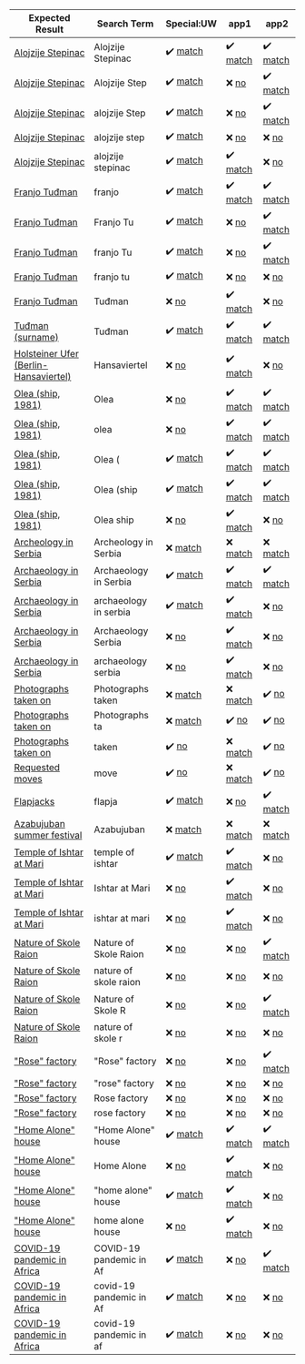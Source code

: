 | Expected Result | Search Term | Special:UW | app1 | app2 |
| --- | --- | --- | --- | --- |
| [Alojzije Stepinac](https://commons.wikimedia.org/wiki/Category:Alojzije%20Stepinac "Exact match, including case") | Alojzije Stepinac | :heavy_check_mark: [match](https://commons.wikimedia.org/w/api.php?format=json&action=opensearch&formatversion=2&namespace=14&limit=90&search=Alojzije+Stepinac "Category:Alojzije Stepinac, Category:Alojzije Stepinac Square (Gospić), Category:Alojzije Stepinac in sculptures, Category:Alojzije Stepinac street (Orebić), Category:Alojzije Stepinac street (Široki Brijeg), Category:Alojzije Stepinac bust in Gospić") | :heavy_check_mark: [match](https://commons.wikimedia.org/w/api.php?format=json&action=query&formatversion=2&generator=search&prop=description%7Cpageimages&piprop=thumbnail&pithumbsize=70&gsrnamespace=14&gsrlimit=90&gsroffset=0&gsrsearch=Alojzije+Stepinac "Category:Alojzije Stepinac, Category:Alojzije Stepinac street (Orebić), Category:Alojzije Stepinac street (Široki Brijeg), Category:Alojzije Stepinac in sculptures, Category:Alojzije Stepinac Square (Gospić), Category:Alojzije Stepinac bust in Gospić") | :heavy_check_mark: [match](https://commons.wikimedia.org/w/api.php?format=json&action=query&formatversion=2&generator=allcategories&prop=categoryinfo%7Cdescription%7Cpageimages&piprop=thumbnail&pithumbsize=70&gaclimit=90&gacoffset=0&gacprefix=Alojzije+Stepinac "Category:Alojzije Stepinac, Category:Alojzije Stepinac street (Orebić), Category:Alojzije Stepinac street (Široki Brijeg), Category:Alojzije Stepinac in sculptures, Category:Alojzije Stepinac Square (Gospić), Category:Alojzije Stepinac bust in Gospić") |
| [Alojzije Stepinac](https://commons.wikimedia.org/wiki/Category:Alojzije%20Stepinac "Word and a half: both words correct case") | Alojzije Step | :heavy_check_mark: [match](https://commons.wikimedia.org/w/api.php?format=json&action=opensearch&formatversion=2&namespace=14&limit=90&search=Alojzije+Step "Category:Alojzije Stepinac, Category:Alojzije Stepinac Square (Gospić), Category:Alojzije Stepinac in sculptures, Category:Alojzije Stepinac street (Orebić), Category:Alojzije Stepinac street (Široki Brijeg), Category:Alojzije Stepinac bust in Gospić") | :x: [no](https://commons.wikimedia.org/w/api.php?format=json&action=query&formatversion=2&generator=search&prop=description%7Cpageimages&piprop=thumbnail&pithumbsize=70&gsrnamespace=14&gsrlimit=90&gsroffset=0&gsrsearch=Alojzije+Step "---") | :heavy_check_mark: [match](https://commons.wikimedia.org/w/api.php?format=json&action=query&formatversion=2&generator=allcategories&prop=categoryinfo%7Cdescription%7Cpageimages&piprop=thumbnail&pithumbsize=70&gaclimit=90&gacoffset=0&gacprefix=Alojzije+Step "Category:Alojzije Stepinac, Category:Alojzije Stepinac street (Orebić), Category:Alojzije Stepinac street (Široki Brijeg), Category:Alojzije Stepinac in sculptures, Category:Alojzije Stepinac Square (Gospić), Category:Alojzije Stepinac bust in Gospić") |
| [Alojzije Stepinac](https://commons.wikimedia.org/wiki/Category:Alojzije%20Stepinac "Word and a half: first word incorrect lowercase, second word correct uppercase") | alojzije Step | :heavy_check_mark: [match](https://commons.wikimedia.org/w/api.php?format=json&action=opensearch&formatversion=2&namespace=14&limit=90&search=alojzije+Step "Category:Alojzije Stepinac, Category:Alojzije Stepinac Square (Gospić), Category:Alojzije Stepinac in sculptures, Category:Alojzije Stepinac street (Orebić), Category:Alojzije Stepinac street (Široki Brijeg), Category:Alojzije Stepinac bust in Gospić") | :x: [no](https://commons.wikimedia.org/w/api.php?format=json&action=query&formatversion=2&generator=search&prop=description%7Cpageimages&piprop=thumbnail&pithumbsize=70&gsrnamespace=14&gsrlimit=90&gsroffset=0&gsrsearch=alojzije+Step "---") | :heavy_check_mark: [match](https://commons.wikimedia.org/w/api.php?format=json&action=query&formatversion=2&generator=allcategories&prop=categoryinfo%7Cdescription%7Cpageimages&piprop=thumbnail&pithumbsize=70&gaclimit=90&gacoffset=0&gacprefix=alojzije+Step "Category:Alojzije Stepinac, Category:Alojzije Stepinac street (Orebić), Category:Alojzije Stepinac street (Široki Brijeg), Category:Alojzije Stepinac in sculptures, Category:Alojzije Stepinac Square (Gospić), Category:Alojzije Stepinac bust in Gospić") |
| [Alojzije Stepinac](https://commons.wikimedia.org/wiki/Category:Alojzije%20Stepinac "Word and a half: both words incorrect lowercase") | alojzije step | :heavy_check_mark: [match](https://commons.wikimedia.org/w/api.php?format=json&action=opensearch&formatversion=2&namespace=14&limit=90&search=alojzije+step "Category:Alojzije Stepinac, Category:Alojzije Stepinac Square (Gospić), Category:Alojzije Stepinac in sculptures, Category:Alojzije Stepinac street (Orebić), Category:Alojzije Stepinac street (Široki Brijeg), Category:Alojzije Stepinac bust in Gospić") | :x: [no](https://commons.wikimedia.org/w/api.php?format=json&action=query&formatversion=2&generator=search&prop=description%7Cpageimages&piprop=thumbnail&pithumbsize=70&gsrnamespace=14&gsrlimit=90&gsroffset=0&gsrsearch=alojzije+step "---") | :x: [no](https://commons.wikimedia.org/w/api.php?format=json&action=query&formatversion=2&generator=allcategories&prop=categoryinfo%7Cdescription%7Cpageimages&piprop=thumbnail&pithumbsize=70&gaclimit=90&gacoffset=0&gacprefix=alojzije+step "---") |
| [Alojzije Stepinac](https://commons.wikimedia.org/wiki/Category:Alojzije%20Stepinac "Both words (full match), but both words incorrect lowercase") | alojzije stepinac | :heavy_check_mark: [match](https://commons.wikimedia.org/w/api.php?format=json&action=opensearch&formatversion=2&namespace=14&limit=90&search=alojzije+stepinac "Category:Alojzije Stepinac, Category:Alojzije Stepinac Square (Gospić), Category:Alojzije Stepinac in sculptures, Category:Alojzije Stepinac street (Orebić), Category:Alojzije Stepinac street (Široki Brijeg), Category:Alojzije Stepinac bust in Gospić") | :heavy_check_mark: [match](https://commons.wikimedia.org/w/api.php?format=json&action=query&formatversion=2&generator=search&prop=description%7Cpageimages&piprop=thumbnail&pithumbsize=70&gsrnamespace=14&gsrlimit=90&gsroffset=0&gsrsearch=alojzije+stepinac "Category:Alojzije Stepinac, Category:Alojzije Stepinac street (Orebić), Category:Alojzije Stepinac street (Široki Brijeg), Category:Alojzije Stepinac in sculptures, Category:Alojzije Stepinac Square (Gospić), Category:Alojzije Stepinac bust in Gospić") | :x: [no](https://commons.wikimedia.org/w/api.php?format=json&action=query&formatversion=2&generator=allcategories&prop=categoryinfo%7Cdescription%7Cpageimages&piprop=thumbnail&pithumbsize=70&gaclimit=90&gacoffset=0&gacprefix=alojzije+stepinac "---") |
| [Franjo Tuđman](https://commons.wikimedia.org/wiki/Category:Franjo%20Tu%C4%91man "First word only: incorrect lowercase") | franjo | :heavy_check_mark: [match](https://commons.wikimedia.org/w/api.php?format=json&action=opensearch&formatversion=2&namespace=14&limit=90&search=franjo "Category:Franjo Tuđman, Category:Franjo Tuđman bridge (Dubrovnik), Category:Franjo Tuđman square in Blato (Korčula), Category:Franjo Tuđman statue in Makarska, Category:Franjo Tuđman bust in Diklo, Category:Franjo Tuđman park, Duga Resa, Category:Franjo Tuđman street (Grude), Category:Franjo Tuđman bust in Novalja, Category:Franjo Tuđman bust in Gospić, Category:Franjo Tuđman squares, Category:Franjo Tuđman Square (Virovitica), Category:Franjo Tuđman streets, Category:Franjo Tuđman statue in Pridraga, Category:Franjo Tuđman shore (Orebić), Category:Franjo Tuđman Square (Zagreb), Category:Franjo Tuđman bust in Sv. Filip i Jakov, Category:Franjo Tuđman bridge (Čapljina), Category:Franjo Tuđman bust in Veliko Trgovišće, Category:Franjo Tuđman sculptures, Category:Franjo Tuđman's grave") | :heavy_check_mark: [match](https://commons.wikimedia.org/w/api.php?format=json&action=query&formatversion=2&generator=search&prop=description%7Cpageimages&piprop=thumbnail&pithumbsize=70&gsrnamespace=14&gsrlimit=90&gsroffset=0&gsrsearch=franjo "Category:Franjo Tuđman, Category:Franjo Tuđman bridge (Čapljina), Category:Franjo Tuđman bridge (Dubrovnik)") | :heavy_check_mark: [match](https://commons.wikimedia.org/w/api.php?format=json&action=query&formatversion=2&generator=allcategories&prop=categoryinfo%7Cdescription%7Cpageimages&piprop=thumbnail&pithumbsize=70&gaclimit=90&gacoffset=0&gacprefix=franjo "Category:Franjo Tuđman Airport, Category:Franjo Tuđman, Category:Franjo Tuđman bridge (Čapljina), Category:Franjo Tuđman shore (Orebić), Category:Franjo Tuđman bridge (Dubrovnik), Category:Franjo Tuđman street (Grude), Category:Franjo Tuđman square in Blato (Korčula), Category:Franjo Tuđman bust in Sv. Filip i Jakov, Category:Franjo Tuđman statue in Makarska, Category:Franjo Tuđman park, Duga Resa, Category:Franjo Tuđman sculptures, Category:Franjo Tuđman statue in Pridraga, Category:Franjo Tuđman bust in Diklo, Category:Franjo Tuđman bust in Veliko Trgovišće, Category:Franjo Tuđman Square (Virovitica), Category:Franjo Tuđman squares, Category:Franjo Tuđman streets, Category:Franjo Tuđman Square (Zagreb), Category:Franjo Tuđman bust in Gospić, Category:Franjo Tuđman bust in Novalja, Category:Franjo Tuđman's grave") |
| [Franjo Tuđman](https://commons.wikimedia.org/wiki/Category:Franjo%20Tu%C4%91man "Word and a half: both words correct uppercase") | Franjo Tu | :heavy_check_mark: [match](https://commons.wikimedia.org/w/api.php?format=json&action=opensearch&formatversion=2&namespace=14&limit=90&search=Franjo+Tu "Category:Franjo Tuđman, Category:Franjo Tuđman bridge (Dubrovnik), Category:Franjo Tuđman square in Blato (Korčula), Category:Franjo Tuđman statue in Makarska, Category:Franjo Tuđman bust in Diklo, Category:Franjo Tuđman park, Duga Resa, Category:Franjo Tuđman street (Grude), Category:Franjo Tuđman bust in Novalja, Category:Franjo Tuđman bust in Gospić, Category:Franjo Tuđman squares, Category:Franjo Tuđman Square (Virovitica), Category:Franjo Tuđman streets, Category:Franjo Tuđman statue in Pridraga, Category:Franjo Tuđman shore (Orebić), Category:Franjo Tuđman Square (Zagreb), Category:Franjo Tuđman bust in Sv. Filip i Jakov, Category:Franjo Tuđman bridge (Čapljina), Category:Franjo Tuđman bust in Veliko Trgovišće, Category:Franjo Tuđman sculptures, Category:Franjo Tuđman's grave") | :x: [no](https://commons.wikimedia.org/w/api.php?format=json&action=query&formatversion=2&generator=search&prop=description%7Cpageimages&piprop=thumbnail&pithumbsize=70&gsrnamespace=14&gsrlimit=90&gsroffset=0&gsrsearch=Franjo+Tu "---") | :heavy_check_mark: [match](https://commons.wikimedia.org/w/api.php?format=json&action=query&formatversion=2&generator=allcategories&prop=categoryinfo%7Cdescription%7Cpageimages&piprop=thumbnail&pithumbsize=70&gaclimit=90&gacoffset=0&gacprefix=Franjo+Tu "Category:Franjo Tuđman Airport, Category:Franjo Tuđman, Category:Franjo Tuđman bridge (Čapljina), Category:Franjo Tuđman shore (Orebić), Category:Franjo Tuđman bridge (Dubrovnik), Category:Franjo Tuđman street (Grude), Category:Franjo Tuđman square in Blato (Korčula), Category:Franjo Tuđman bust in Sv. Filip i Jakov, Category:Franjo Tuđman statue in Makarska, Category:Franjo Tuđman park, Duga Resa, Category:Franjo Tuđman sculptures, Category:Franjo Tuđman statue in Pridraga, Category:Franjo Tuđman bust in Diklo, Category:Franjo Tuđman bust in Veliko Trgovišće, Category:Franjo Tuđman Square (Virovitica), Category:Franjo Tuđman squares, Category:Franjo Tuđman streets, Category:Franjo Tuđman Square (Zagreb), Category:Franjo Tuđman bust in Gospić, Category:Franjo Tuđman bust in Novalja, Category:Franjo Tuđman's grave") |
| [Franjo Tuđman](https://commons.wikimedia.org/wiki/Category:Franjo%20Tu%C4%91man "Word and a half: first word incorrect lowercase, second word correct uppercase") | franjo Tu | :heavy_check_mark: [match](https://commons.wikimedia.org/w/api.php?format=json&action=opensearch&formatversion=2&namespace=14&limit=90&search=franjo+Tu "Category:Franjo Tuđman, Category:Franjo Tuđman bridge (Dubrovnik), Category:Franjo Tuđman square in Blato (Korčula), Category:Franjo Tuđman statue in Makarska, Category:Franjo Tuđman bust in Diklo, Category:Franjo Tuđman park, Duga Resa, Category:Franjo Tuđman street (Grude), Category:Franjo Tuđman bust in Novalja, Category:Franjo Tuđman bust in Gospić, Category:Franjo Tuđman squares, Category:Franjo Tuđman Square (Virovitica), Category:Franjo Tuđman streets, Category:Franjo Tuđman statue in Pridraga, Category:Franjo Tuđman shore (Orebić), Category:Franjo Tuđman Square (Zagreb), Category:Franjo Tuđman bust in Sv. Filip i Jakov, Category:Franjo Tuđman bridge (Čapljina), Category:Franjo Tuđman bust in Veliko Trgovišće, Category:Franjo Tuđman sculptures, Category:Franjo Tuđman's grave") | :x: [no](https://commons.wikimedia.org/w/api.php?format=json&action=query&formatversion=2&generator=search&prop=description%7Cpageimages&piprop=thumbnail&pithumbsize=70&gsrnamespace=14&gsrlimit=90&gsroffset=0&gsrsearch=franjo+Tu "---") | :heavy_check_mark: [match](https://commons.wikimedia.org/w/api.php?format=json&action=query&formatversion=2&generator=allcategories&prop=categoryinfo%7Cdescription%7Cpageimages&piprop=thumbnail&pithumbsize=70&gaclimit=90&gacoffset=0&gacprefix=franjo+Tu "Category:Franjo Tuđman Airport, Category:Franjo Tuđman, Category:Franjo Tuđman bridge (Čapljina), Category:Franjo Tuđman shore (Orebić), Category:Franjo Tuđman bridge (Dubrovnik), Category:Franjo Tuđman street (Grude), Category:Franjo Tuđman square in Blato (Korčula), Category:Franjo Tuđman bust in Sv. Filip i Jakov, Category:Franjo Tuđman statue in Makarska, Category:Franjo Tuđman park, Duga Resa, Category:Franjo Tuđman sculptures, Category:Franjo Tuđman statue in Pridraga, Category:Franjo Tuđman bust in Diklo, Category:Franjo Tuđman bust in Veliko Trgovišće, Category:Franjo Tuđman Square (Virovitica), Category:Franjo Tuđman squares, Category:Franjo Tuđman streets, Category:Franjo Tuđman Square (Zagreb), Category:Franjo Tuđman bust in Gospić, Category:Franjo Tuđman bust in Novalja, Category:Franjo Tuđman's grave") |
| [Franjo Tuđman](https://commons.wikimedia.org/wiki/Category:Franjo%20Tu%C4%91man "Word and a half: both words incorrect lowercase") | franjo tu | :heavy_check_mark: [match](https://commons.wikimedia.org/w/api.php?format=json&action=opensearch&formatversion=2&namespace=14&limit=90&search=franjo+tu "Category:Franjo Tuđman, Category:Franjo Tuđman bridge (Dubrovnik), Category:Franjo Tuđman square in Blato (Korčula), Category:Franjo Tuđman statue in Makarska, Category:Franjo Tuđman bust in Diklo, Category:Franjo Tuđman park, Duga Resa, Category:Franjo Tuđman street (Grude), Category:Franjo Tuđman bust in Novalja, Category:Franjo Tuđman bust in Gospić, Category:Franjo Tuđman squares, Category:Franjo Tuđman Square (Virovitica), Category:Franjo Tuđman streets, Category:Franjo Tuđman statue in Pridraga, Category:Franjo Tuđman shore (Orebić), Category:Franjo Tuđman Square (Zagreb), Category:Franjo Tuđman bust in Sv. Filip i Jakov, Category:Franjo Tuđman bridge (Čapljina), Category:Franjo Tuđman bust in Veliko Trgovišće, Category:Franjo Tuđman sculptures, Category:Franjo Tuđman's grave") | :x: [no](https://commons.wikimedia.org/w/api.php?format=json&action=query&formatversion=2&generator=search&prop=description%7Cpageimages&piprop=thumbnail&pithumbsize=70&gsrnamespace=14&gsrlimit=90&gsroffset=0&gsrsearch=franjo+tu "---") | :x: [no](https://commons.wikimedia.org/w/api.php?format=json&action=query&formatversion=2&generator=allcategories&prop=categoryinfo%7Cdescription%7Cpageimages&piprop=thumbnail&pithumbsize=70&gaclimit=90&gacoffset=0&gacprefix=franjo+tu "---") |
| [Franjo Tuđman](https://commons.wikimedia.org/wiki/Category:Franjo%20Tu%C4%91man "Only second word, correct uppercase") | Tuđman | :x: [no](https://commons.wikimedia.org/w/api.php?format=json&action=opensearch&formatversion=2&namespace=14&limit=90&search=Tu%C4%91man "---") | :heavy_check_mark: [match](https://commons.wikimedia.org/w/api.php?format=json&action=query&formatversion=2&generator=search&prop=description%7Cpageimages&piprop=thumbnail&pithumbsize=70&gsrnamespace=14&gsrlimit=90&gsroffset=0&gsrsearch=Tu%C4%91man "Category:Franjo Tuđman, Category:Franjo Tuđman bridge (Čapljina), Category:Franjo Tuđman shore (Orebić), Category:Franjo Tuđman bridge (Dubrovnik), Category:Franjo Tuđman street (Grude), Category:Franjo Tuđman square in Blato (Korčula), Category:Franjo Tuđman bust in Sv. Filip i Jakov, Category:Franjo Tuđman statue in Makarska, Category:Franjo Tuđman park, Duga Resa, Category:Franjo Tuđman sculptures, Category:Franjo Tuđman statue in Pridraga, Category:Franjo Tuđman bust in Diklo, Category:Franjo Tuđman bust in Veliko Trgovišće, Category:Franjo Tuđman Square (Virovitica), Category:Franjo Tuđman squares, Category:Franjo Tuđman streets, Category:Franjo Tuđman Square (Zagreb), Category:Franjo Tuđman bust in Gospić, Category:Franjo Tuđman bust in Novalja, Category:Franjo Tuđman's grave") | :x: [no](https://commons.wikimedia.org/w/api.php?format=json&action=query&formatversion=2&generator=allcategories&prop=categoryinfo%7Cdescription%7Cpageimages&piprop=thumbnail&pithumbsize=70&gaclimit=90&gacoffset=0&gacprefix=Tu%C4%91man "---") |
| [Tuđman (surname)](https://commons.wikimedia.org/wiki/Category:Tu%C4%91man%20%28surname%29 "Only first word, correct uppercase") | Tuđman | :heavy_check_mark: [match](https://commons.wikimedia.org/w/api.php?format=json&action=opensearch&formatversion=2&namespace=14&limit=90&search=Tu%C4%91man "Category:Tuđman (surname)") | :heavy_check_mark: [match](https://commons.wikimedia.org/w/api.php?format=json&action=query&formatversion=2&generator=search&prop=description%7Cpageimages&piprop=thumbnail&pithumbsize=70&gsrnamespace=14&gsrlimit=90&gsroffset=0&gsrsearch=Tu%C4%91man "Category:Tuđman (surname)") | :heavy_check_mark: [match](https://commons.wikimedia.org/w/api.php?format=json&action=query&formatversion=2&generator=allcategories&prop=categoryinfo%7Cdescription%7Cpageimages&piprop=thumbnail&pithumbsize=70&gaclimit=90&gacoffset=0&gacprefix=Tu%C4%91man "Category:Tuđman (surname)") |
| [Holsteiner Ufer (Berlin-Hansaviertel)](https://commons.wikimedia.org/wiki/Category:Holsteiner%20Ufer%20%28Berlin-Hansaviertel%29 "Matching on non-first partial word, correct uppercase") | Hansaviertel | :x: [no](https://commons.wikimedia.org/w/api.php?format=json&action=opensearch&formatversion=2&namespace=14&limit=90&search=Hansaviertel "---") | :heavy_check_mark: [match](https://commons.wikimedia.org/w/api.php?format=json&action=query&formatversion=2&generator=search&prop=description%7Cpageimages&piprop=thumbnail&pithumbsize=70&gsrnamespace=14&gsrlimit=90&gsroffset=0&gsrsearch=Hansaviertel "Category:Holsteiner Ufer (Berlin-Hansaviertel)") | :x: [no](https://commons.wikimedia.org/w/api.php?format=json&action=query&formatversion=2&generator=allcategories&prop=categoryinfo%7Cdescription%7Cpageimages&piprop=thumbnail&pithumbsize=70&gaclimit=90&gacoffset=0&gacprefix=Hansaviertel "---") |
| [Olea (ship, 1981)](https://commons.wikimedia.org/wiki/Category:Olea%20%28ship%2C%201981%29 "contains parenthesis: first word with correct uppercase") | Olea | :x: [no](https://commons.wikimedia.org/w/api.php?format=json&action=opensearch&formatversion=2&namespace=14&limit=90&search=Olea "---") | :heavy_check_mark: [match](https://commons.wikimedia.org/w/api.php?format=json&action=query&formatversion=2&generator=search&prop=description%7Cpageimages&piprop=thumbnail&pithumbsize=70&gsrnamespace=14&gsrlimit=90&gsroffset=0&gsrsearch=Olea "Category:Olea (ship, 1981)") | :heavy_check_mark: [match](https://commons.wikimedia.org/w/api.php?format=json&action=query&formatversion=2&generator=allcategories&prop=categoryinfo%7Cdescription%7Cpageimages&piprop=thumbnail&pithumbsize=70&gaclimit=90&gacoffset=0&gacprefix=Olea "Category:Olea (ship, 1981)") |
| [Olea (ship, 1981)](https://commons.wikimedia.org/wiki/Category:Olea%20%28ship%2C%201981%29 "contains parenthesis: first word with incorrect lowercase") | olea | :x: [no](https://commons.wikimedia.org/w/api.php?format=json&action=opensearch&formatversion=2&namespace=14&limit=90&search=olea "---") | :heavy_check_mark: [match](https://commons.wikimedia.org/w/api.php?format=json&action=query&formatversion=2&generator=search&prop=description%7Cpageimages&piprop=thumbnail&pithumbsize=70&gsrnamespace=14&gsrlimit=90&gsroffset=0&gsrsearch=olea "Category:Olea (ship, 1981)") | :heavy_check_mark: [match](https://commons.wikimedia.org/w/api.php?format=json&action=query&formatversion=2&generator=allcategories&prop=categoryinfo%7Cdescription%7Cpageimages&piprop=thumbnail&pithumbsize=70&gaclimit=90&gacoffset=0&gacprefix=olea "Category:Olea (ship, 1981)") |
| [Olea (ship, 1981)](https://commons.wikimedia.org/wiki/Category:Olea%20%28ship%2C%201981%29 "contains parenthesis: first word with correct uppercase and a parenthesis") | Olea ( | :heavy_check_mark: [match](https://commons.wikimedia.org/w/api.php?format=json&action=opensearch&formatversion=2&namespace=14&limit=90&search=Olea+%28 "Category:Olea (ship, 1981)") | :heavy_check_mark: [match](https://commons.wikimedia.org/w/api.php?format=json&action=query&formatversion=2&generator=search&prop=description%7Cpageimages&piprop=thumbnail&pithumbsize=70&gsrnamespace=14&gsrlimit=90&gsroffset=0&gsrsearch=Olea+%28 "Category:Olea (ship, 1981)") | :heavy_check_mark: [match](https://commons.wikimedia.org/w/api.php?format=json&action=query&formatversion=2&generator=allcategories&prop=categoryinfo%7Cdescription%7Cpageimages&piprop=thumbnail&pithumbsize=70&gaclimit=90&gacoffset=0&gacprefix=Olea+%28 "Category:Olea (ship, 1981)") |
| [Olea (ship, 1981)](https://commons.wikimedia.org/wiki/Category:Olea%20%28ship%2C%201981%29 "contains parenthesis: both words correct case and a parenthesis") | Olea (ship | :heavy_check_mark: [match](https://commons.wikimedia.org/w/api.php?format=json&action=opensearch&formatversion=2&namespace=14&limit=90&search=Olea+%28ship "Category:Olea (ship, 1981)") | :heavy_check_mark: [match](https://commons.wikimedia.org/w/api.php?format=json&action=query&formatversion=2&generator=search&prop=description%7Cpageimages&piprop=thumbnail&pithumbsize=70&gsrnamespace=14&gsrlimit=90&gsroffset=0&gsrsearch=Olea+%28ship "Category:Olea (ship, 1981)") | :heavy_check_mark: [match](https://commons.wikimedia.org/w/api.php?format=json&action=query&formatversion=2&generator=allcategories&prop=categoryinfo%7Cdescription%7Cpageimages&piprop=thumbnail&pithumbsize=70&gaclimit=90&gacoffset=0&gacprefix=Olea+%28ship "Category:Olea (ship, 1981)") |
| [Olea (ship, 1981)](https://commons.wikimedia.org/wiki/Category:Olea%20%28ship%2C%201981%29 "contains parenthesis: both words with correct case, but ignoring parenthesis") | Olea ship | :x: [no](https://commons.wikimedia.org/w/api.php?format=json&action=opensearch&formatversion=2&namespace=14&limit=90&search=Olea+ship "---") | :heavy_check_mark: [match](https://commons.wikimedia.org/w/api.php?format=json&action=query&formatversion=2&generator=search&prop=description%7Cpageimages&piprop=thumbnail&pithumbsize=70&gsrnamespace=14&gsrlimit=90&gsroffset=0&gsrsearch=Olea+ship "Category:Olea (ship, 1981)") | :x: [no](https://commons.wikimedia.org/w/api.php?format=json&action=query&formatversion=2&generator=allcategories&prop=categoryinfo%7Cdescription%7Cpageimages&piprop=thumbnail&pithumbsize=70&gaclimit=90&gacoffset=0&gacprefix=Olea+ship "---") |
| [Archeology in Serbia](https://commons.wikimedia.org/wiki/Category:Archeology%20in%20Serbia "Exact match all words (including case) but for redirected (due to misspelling) Category. Should not match.") | Archeology in Serbia | :x: [match](https://commons.wikimedia.org/w/api.php?format=json&action=opensearch&formatversion=2&namespace=14&limit=90&search=Archeology+in+Serbia "Category:Archeology in Serbia") | :x: [match](https://commons.wikimedia.org/w/api.php?format=json&action=query&formatversion=2&generator=search&prop=description%7Cpageimages&piprop=thumbnail&pithumbsize=70&gsrnamespace=14&gsrlimit=90&gsroffset=0&gsrsearch=Archeology+in+Serbia "Category:Archeology in Serbia") | :x: [match](https://commons.wikimedia.org/w/api.php?format=json&action=query&formatversion=2&generator=allcategories&prop=categoryinfo%7Cdescription%7Cpageimages&piprop=thumbnail&pithumbsize=70&gaclimit=90&gacoffset=0&gacprefix=Archeology+in+Serbia "Category:Archeology in Serbia") |
| [Archaeology in Serbia](https://commons.wikimedia.org/wiki/Category:Archaeology%20in%20Serbia "Exact match all words (including case)") | Archaeology in Serbia | :heavy_check_mark: [match](https://commons.wikimedia.org/w/api.php?format=json&action=opensearch&formatversion=2&namespace=14&limit=90&search=Archaeology+in+Serbia "Category:Archaeology in Serbia") | :heavy_check_mark: [match](https://commons.wikimedia.org/w/api.php?format=json&action=query&formatversion=2&generator=search&prop=description%7Cpageimages&piprop=thumbnail&pithumbsize=70&gsrnamespace=14&gsrlimit=90&gsroffset=0&gsrsearch=Archaeology+in+Serbia "Category:Archaeology in Serbia") | :heavy_check_mark: [match](https://commons.wikimedia.org/w/api.php?format=json&action=query&formatversion=2&generator=allcategories&prop=categoryinfo%7Cdescription%7Cpageimages&piprop=thumbnail&pithumbsize=70&gaclimit=90&gacoffset=0&gacprefix=Archaeology+in+Serbia "Category:Archaeology in Serbia") |
| [Archaeology in Serbia](https://commons.wikimedia.org/wiki/Category:Archaeology%20in%20Serbia "All words match, but all wrong lowercase") | archaeology in serbia | :heavy_check_mark: [match](https://commons.wikimedia.org/w/api.php?format=json&action=opensearch&formatversion=2&namespace=14&limit=90&search=archaeology+in+serbia "Category:Archaeology in Serbia") | :heavy_check_mark: [match](https://commons.wikimedia.org/w/api.php?format=json&action=query&formatversion=2&generator=search&prop=description%7Cpageimages&piprop=thumbnail&pithumbsize=70&gsrnamespace=14&gsrlimit=90&gsroffset=0&gsrsearch=archaeology+in+serbia "Category:Archaeology in Serbia") | :x: [no](https://commons.wikimedia.org/w/api.php?format=json&action=query&formatversion=2&generator=allcategories&prop=categoryinfo%7Cdescription%7Cpageimages&piprop=thumbnail&pithumbsize=70&gaclimit=90&gacoffset=0&gacprefix=archaeology+in+serbia "---") |
| [Archaeology in Serbia](https://commons.wikimedia.org/wiki/Category:Archaeology%20in%20Serbia "First and third word in correct uppercase, but missing second word") | Archaeology Serbia | :x: [no](https://commons.wikimedia.org/w/api.php?format=json&action=opensearch&formatversion=2&namespace=14&limit=90&search=Archaeology+Serbia "---") | :heavy_check_mark: [match](https://commons.wikimedia.org/w/api.php?format=json&action=query&formatversion=2&generator=search&prop=description%7Cpageimages&piprop=thumbnail&pithumbsize=70&gsrnamespace=14&gsrlimit=90&gsroffset=0&gsrsearch=Archaeology+Serbia "Category:Archaeology in Serbia") | :x: [no](https://commons.wikimedia.org/w/api.php?format=json&action=query&formatversion=2&generator=allcategories&prop=categoryinfo%7Cdescription%7Cpageimages&piprop=thumbnail&pithumbsize=70&gaclimit=90&gacoffset=0&gacprefix=Archaeology+Serbia "---") |
| [Archaeology in Serbia](https://commons.wikimedia.org/wiki/Category:Archaeology%20in%20Serbia "First and third word in incorrect lowercase, and missing second word") | archaeology serbia | :x: [no](https://commons.wikimedia.org/w/api.php?format=json&action=opensearch&formatversion=2&namespace=14&limit=90&search=archaeology+serbia "---") | :heavy_check_mark: [match](https://commons.wikimedia.org/w/api.php?format=json&action=query&formatversion=2&generator=search&prop=description%7Cpageimages&piprop=thumbnail&pithumbsize=70&gsrnamespace=14&gsrlimit=90&gsroffset=0&gsrsearch=archaeology+serbia "Category:Archaeology in Serbia") | :x: [no](https://commons.wikimedia.org/w/api.php?format=json&action=query&formatversion=2&generator=allcategories&prop=categoryinfo%7Cdescription%7Cpageimages&piprop=thumbnail&pithumbsize=70&gaclimit=90&gacoffset=0&gacprefix=archaeology+serbia "---") |
| [Photographs taken on](https://commons.wikimedia.org/wiki/Category:Photographs%20taken%20on "Hidden category: both words, correct case. Should not match.") | Photographs taken | :x: [match](https://commons.wikimedia.org/w/api.php?format=json&action=opensearch&formatversion=2&namespace=14&limit=90&search=Photographs+taken "Category:Photographs taken on 2004-02-01, Category:Photographs taken on 2016-04-09, Category:Photographs taken on 2017-05-10, Category:Photographs taken on 2009-06-28, Category:Photographs taken on 2017-05-05, Category:Photographs taken on 2020-01-29, Category:Photographs taken on 2020-08-14, Category:Photographs taken on 2014-03-31, Category:Photographs taken on 2011-08-01, Category:Photographs taken on 3 June, Category:Photographs taken on 2016-04-01, Category:Photographs taken on 2007-06-30, Category:Photographs taken on 2011-02-07, Category:Photographs taken on 2017-04-30, Category:Photographs taken on 2011-06-23, Category:Photographs taken on 2022-11-28, Category:Photographs taken on 7 June, Category:Photographs taken on 5 June, Category:Photographs taken on 1 June, Category:Photographs taken on 2014-04-12, Category:Photographs taken on 2022-11-23, Category:Photographs taken on 2019-06-18, Category:Photographs taken on 2019-03-12, Category:Photographs taken on 2016-07-05, Category:Photographs taken on 2011-12-27, Category:Photographs taken on 2019-11-04, Category:Photographs taken on 2014-06-30, Category:Photographs taken on 2017-03-30, Category:Photographs taken on 2016-04-14, Category:Photographs taken on 2005-08-01, Category:Photographs taken on 2005-04-21, Category:Photographs taken on 2016-04-27, Category:Photographs taken on 2004-10-11, Category:Photographs taken on 2012-10-29, Category:Photographs taken on 2004-04-15, Category:Photographs taken on 2005-08-28, Category:Photographs taken on 2020-07-05, Category:Photographs taken on 2002-10-25, Category:Photographs taken on 2019-05-14, Category:Photographs taken on 2019-05-13, Category:Photographs taken on 2009-10-04, Category:Photographs taken on 2019-08-29, Category:Photographs taken on 2008-03-07, Category:Photographs taken on 2007-06-10, Category:Photographs taken on 2004-01-14, Category:Photographs taken on 2019-11-14, Category:Photographs taken on 2016-10-12, Category:Photographs taken on 2019-05-08, Category:Photographs taken on 2016-07-30, Category:Photographs taken on 2017-07-10, Category:Photographs taken on 2 January, Category:Photographs taken on 2018-11-13, Category:Photographs taken on 2013-07-12, Category:Photographs taken on 2011-01-03, Category:Photographs taken on 2019-03-22, Category:Photographs taken on 2022-10-21, Category:Photographs taken on 2009-09-22, Category:Photographs taken on 2006-08-15, Category:Photographs taken on 2016-05-22, Category:Photographs taken on 2017-11-06, Category:Photographs taken on 2022-06-10, Category:Photographs taken on 2022-10-26, Category:Photographs taken on 2011-04-28, Category:Photographs taken on 2003-03-17, Category:Photographs taken on 2008-04-08, Category:Photographs taken on 2002-03-21, Category:Photographs taken on 2006-08-19, Category:Photographs taken on 2016-09-17, Category:Photographs taken on 2016-02-25, Category:Photographs taken on 2003-01-22, Category:Photographs taken on 2004-03-28, Category:Photographs taken on 2005-10-26, Category:Photographs taken on 2012-07-10, Category:Photographs taken on 2006-08-01, Category:Photographs taken on 2010-09-20, Category:Photographs taken on 2013-06-12, Category:Photographs taken on 28 May, Category:Photographs taken on 2007-10-13, Category:Photographs taken on 2014-11-25, Category:Photographs taken on 2019-02-09, Category:Photographs taken on 2007-05-31, Category:Photographs taken on 2016-07-16, Category:Photographs taken on 2005-08-24") | :x: [match](https://commons.wikimedia.org/w/api.php?format=json&action=query&formatversion=2&generator=search&prop=description%7Cpageimages&piprop=thumbnail&pithumbsize=70&gsrnamespace=14&gsrlimit=90&gsroffset=0&gsrsearch=Photographs+taken "Category:Photographs taken on Agfaphoto films, Category:Photographs taken on 31 May, Category:Photographs taken on 30 May, Category:Photographs taken on 1 June, Category:Photographs taken on 15 January, Category:Photographs taken on 16 January, Category:Photographs taken on 29 January, Category:Photographs taken on 3 February, Category:Photographs taken on 9 February, Category:Photographs taken on 12 February, Category:Photographs taken on 13 February, Category:Photographs taken on 15 February, Category:Photographs taken on 16 February, Category:Photographs taken on 19 February, Category:Photographs taken on 23 February, Category:Photographs taken on 27 February, Category:Photographs taken on 28 February, Category:Photographs taken on 6 March, Category:Photographs taken on 8 March, Category:Photographs taken on 12 March, Category:Photographs taken on 14 March, Category:Photographs taken on 19 March, Category:Photographs taken on 24 March, Category:Photographs taken on 3 June, Category:Photographs taken on 5 June, Category:Photographs taken on 7 June, Category:Photographs taken on 16 June, Category:Photographs taken on 17 June, Category:Photographs taken on 19 June, Category:Photographs taken on 22 June, Category:Photographs taken on 30 June, Category:Photographs taken on 1 August, Category:Photographs taken on 8 August, Category:Photographs taken on 12 August, Category:Photographs taken on 13 August, Category:Photographs taken on 14 August, Category:Photographs taken on 20 August, Category:Photographs taken on 3 October, Category:Photographs taken on 4 October, Category:Photographs taken on 5 October, Category:Photographs taken on 9 October, Category:Photographs taken on 13 October, Category:Photographs taken on 20 October, Category:Photographs taken on 21 October, Category:Photographs taken on 22 October, Category:Photographs taken on 29 October, Category:Photographs taken on 30 October, Category:Photographs taken on 2 April, Category:Photographs taken on 3 April, Category:Photographs taken on 16 April, Category:Photographs taken on 2 May, Category:Photographs taken on 10 May, Category:Photographs taken on 13 May, Category:Photographs taken on 16 May, Category:Photographs taken on 5 July, Category:Photographs taken on 7 July, Category:Photographs taken on 12 July, Category:Photographs taken on 13 July, Category:Photographs taken on 14 July, Category:Photographs taken on 20 July, Category:Photographs taken on 2 September, Category:Photographs taken on 3 September, Category:Photographs taken on 4 September, Category:Photographs taken on 10 September, Category:Photographs taken on 13 September, Category:Photographs taken on 14 September, Category:Photographs taken on 15 September, Category:Photographs taken on 21 September, Category:Photographs taken on 30 December, Category:Photographs taken on 28 December, Category:Photographs taken on 22 September, Category:Photographs taken on 23 September, Category:Photographs taken on 21 December, Category:Photographs taken on 20 December, Category:Photographs taken on 26 September, Category:Photographs taken on 19 December, Category:Photographs taken on 17 December, Category:Photographs taken on 30 September, Category:Photographs taken on 3 November, Category:Photographs taken on 4 November, Category:Photographs taken on 6 November, Category:Photographs taken on 1 December, Category:Photographs taken on 2 December, Category:Photographs taken on 6 December, Category:Photographs taken on 11 December, Category:Photographs taken on 2020-14-09") | :heavy_check_mark: [no](https://commons.wikimedia.org/w/api.php?format=json&action=query&formatversion=2&generator=allcategories&prop=categoryinfo%7Cdescription%7Cpageimages&piprop=thumbnail&pithumbsize=70&gaclimit=90&gacoffset=0&gacprefix=Photographs+taken "---") |
| [Photographs taken on](https://commons.wikimedia.org/wiki/Category:Photographs%20taken%20on "Hidden category: word and half, correct case. Should not match.") | Photographs ta | :x: [match](https://commons.wikimedia.org/w/api.php?format=json&action=opensearch&formatversion=2&namespace=14&limit=90&search=Photographs+ta "Category:Photographs taken on 2004-02-01, Category:Photographs taken on 2016-04-09, Category:Photographs taken on 2017-05-10, Category:Photographs taken on 2009-06-28, Category:Photographs taken on 2017-05-05, Category:Photographs taken on 2020-01-29, Category:Photographs taken on 2020-08-14, Category:Photographs taken on 2014-03-31, Category:Photographs taken on 2011-08-01, Category:Photographs taken on 3 June, Category:Photographs taken on 2016-04-01, Category:Photographs taken on 2007-06-30, Category:Photographs taken on 2011-02-07, Category:Photographs taken on 2017-04-30, Category:Photographs taken on 2011-06-23, Category:Photographs taken on 2022-11-28, Category:Photographs taken on 7 June, Category:Photographs taken on 5 June, Category:Photographs taken on 1 June, Category:Photographs taken on 2014-04-12, Category:Photographs taken on 2022-11-23, Category:Photographs taken on 2019-06-18, Category:Photographs taken on 2019-03-12, Category:Photographs taken on 2016-07-05, Category:Photographs taken on 2011-12-27, Category:Photographs taken on 2019-11-04, Category:Photographs taken on 2014-06-30, Category:Photographs taken on 2017-03-30, Category:Photographs taken on 2016-04-14, Category:Photographs taken on 2005-08-01, Category:Photographs taken on 2005-04-21, Category:Photographs taken on 2016-04-27, Category:Photographs taken on 2004-10-11, Category:Photographs taken on 2012-10-29, Category:Photographs taken on 2004-04-15, Category:Photographs taken on 2005-08-28, Category:Photographs taken on 2020-07-05, Category:Photographs taken on 2002-10-25, Category:Photographs taken on 2019-05-14, Category:Photographs taken on 2019-05-13, Category:Photographs taken on 2009-10-04, Category:Photographs taken on 2019-08-29, Category:Photographs taken on 2008-03-07, Category:Photographs taken on 2007-06-10, Category:Photographs taken on 2004-01-14, Category:Photographs taken on 2019-11-14, Category:Photographs taken on 2016-10-12, Category:Photographs taken on 2019-05-08, Category:Photographs taken on 2016-07-30, Category:Photographs taken on 2017-07-10, Category:Photographs taken on 2 January, Category:Photographs taken on 2018-11-13, Category:Photographs taken on 2013-07-12, Category:Photographs taken on 2011-01-03, Category:Photographs taken on 2019-03-22, Category:Photographs taken on 2022-10-21, Category:Photographs taken on 2009-09-22, Category:Photographs taken on 2006-08-15, Category:Photographs taken on 2016-05-22, Category:Photographs taken on 2017-11-06, Category:Photographs taken on 2022-06-10, Category:Photographs taken on 2022-10-26, Category:Photographs taken on 2011-04-28, Category:Photographs taken on 2003-03-17, Category:Photographs taken on 2008-04-08, Category:Photographs taken on 2002-03-21, Category:Photographs taken on 2006-08-19, Category:Photographs taken on 2016-09-17, Category:Photographs taken on 2016-02-25, Category:Photographs taken on 2003-01-22, Category:Photographs taken on 2004-03-28, Category:Photographs taken on 2005-10-26, Category:Photographs taken on 2012-07-10, Category:Photographs taken on 2006-08-01, Category:Photographs taken on 2010-09-20, Category:Photographs taken on 2013-06-12, Category:Photographs taken on 28 May, Category:Photographs taken on 2007-10-13, Category:Photographs taken on 2014-11-25, Category:Photographs taken on 2019-02-09, Category:Photographs taken on 2007-05-31, Category:Photographs taken on 2016-07-16, Category:Photographs taken on 2005-08-24") | :heavy_check_mark: [no](https://commons.wikimedia.org/w/api.php?format=json&action=query&formatversion=2&generator=search&prop=description%7Cpageimages&piprop=thumbnail&pithumbsize=70&gsrnamespace=14&gsrlimit=90&gsroffset=0&gsrsearch=Photographs+ta "---") | :heavy_check_mark: [no](https://commons.wikimedia.org/w/api.php?format=json&action=query&formatversion=2&generator=allcategories&prop=categoryinfo%7Cdescription%7Cpageimages&piprop=thumbnail&pithumbsize=70&gaclimit=90&gacoffset=0&gacprefix=Photographs+ta "---") |
| [Photographs taken on](https://commons.wikimedia.org/wiki/Category:Photographs%20taken%20on "Hidden category: second word in incorrect lowercase. Should not match.") | taken | :heavy_check_mark: [no](https://commons.wikimedia.org/w/api.php?format=json&action=opensearch&formatversion=2&namespace=14&limit=90&search=taken "---") | :x: [match](https://commons.wikimedia.org/w/api.php?format=json&action=query&formatversion=2&generator=search&prop=description%7Cpageimages&piprop=thumbnail&pithumbsize=70&gsrnamespace=14&gsrlimit=90&gsroffset=0&gsrsearch=taken "Category:Photographs taken on Agfaphoto films, Category:Photographs taken on 2020-14-09") | :heavy_check_mark: [no](https://commons.wikimedia.org/w/api.php?format=json&action=query&formatversion=2&generator=allcategories&prop=categoryinfo%7Cdescription%7Cpageimages&piprop=thumbnail&pithumbsize=70&gaclimit=90&gacoffset=0&gacprefix=taken "---") |
| [Requested moves](https://commons.wikimedia.org/wiki/Category:Requested%20moves "Hidden category: partial second word in correct lowercase. Should not match.") | move | :heavy_check_mark: [no](https://commons.wikimedia.org/w/api.php?format=json&action=opensearch&formatversion=2&namespace=14&limit=90&search=move "---") | :x: [match](https://commons.wikimedia.org/w/api.php?format=json&action=query&formatversion=2&generator=search&prop=description%7Cpageimages&piprop=thumbnail&pithumbsize=70&gsrnamespace=14&gsrlimit=90&gsroffset=0&gsrsearch=move "Category:Requested moves, Category:Requested moves (date undefined), Category:Requested moves (14+ days), Category:Requested moves (7+ days), Category:Requested moves (all), Category:Requested moves (new), Category:Requested moves (21+ days), Category:Requested moves (50+ days), Category:Requested moves (no name suggested), Category:Requested moves with target, Category:Requested moves (other)") | :heavy_check_mark: [no](https://commons.wikimedia.org/w/api.php?format=json&action=query&formatversion=2&generator=allcategories&prop=categoryinfo%7Cdescription%7Cpageimages&piprop=thumbnail&pithumbsize=70&gaclimit=90&gacoffset=0&gacprefix=move "---") |
| [Flapjacks](https://commons.wikimedia.org/wiki/Category:Flapjacks "See https://github.com/commons-app/apps-android-commons/issues/22") | flapja | :heavy_check_mark: [match](https://commons.wikimedia.org/w/api.php?format=json&action=opensearch&formatversion=2&namespace=14&limit=90&search=flapja "Category:Flapjacks, Category:Flapjacks Restaurant, https://commons.wikimedia.org/wiki/Category:Flapjacks, https://commons.wikimedia.org/wiki/Category:Flapjacks_Restaurant") | :x: [no](https://commons.wikimedia.org/w/api.php?format=json&action=query&formatversion=2&generator=search&prop=description%7Cpageimages&piprop=thumbnail&pithumbsize=70&gsrnamespace=14&gsrlimit=90&gsroffset=0&gsrsearch=flapja "---") | :heavy_check_mark: [match](https://commons.wikimedia.org/w/api.php?format=json&action=query&formatversion=2&generator=allcategories&prop=categoryinfo%7Cdescription%7Cpageimages&piprop=thumbnail&pithumbsize=70&gaclimit=90&gacoffset=0&gacprefix=flapja "Category:Flapjacks, Category:Flapjacks Restaurant") |
| [Azabujuban summer festival](https://commons.wikimedia.org/wiki/Category:Azabujuban%20summer%20festival "Exact match first word (including case) but for redirected (due to misspelling) Category. Should not match.") | Azabujuban | :x: [match](https://commons.wikimedia.org/w/api.php?format=json&action=opensearch&formatversion=2&namespace=14&limit=90&search=Azabujuban "Category:Azabujuban summer festival") | :x: [match](https://commons.wikimedia.org/w/api.php?format=json&action=query&formatversion=2&generator=search&prop=description%7Cpageimages&piprop=thumbnail&pithumbsize=70&gsrnamespace=14&gsrlimit=90&gsroffset=0&gsrsearch=Azabujuban "Category:Azabujuban summer festival") | :x: [match](https://commons.wikimedia.org/w/api.php?format=json&action=query&formatversion=2&generator=allcategories&prop=categoryinfo%7Cdescription%7Cpageimages&piprop=thumbnail&pithumbsize=70&gaclimit=90&gacoffset=0&gacprefix=Azabujuban "Category:Azabujuban summer festival") |
| [Temple of Ishtar at Mari](https://commons.wikimedia.org/wiki/Category:Temple%20of%20Ishtar%20at%20Mari "see discussion starting at https://github.com/commons-app/apps-android-commons/issues/3179#issuecomment-607259657") | temple of ishtar | :heavy_check_mark: [match](https://commons.wikimedia.org/w/api.php?format=json&action=opensearch&formatversion=2&namespace=14&limit=90&search=temple+of+ishtar "Category:Temple of Ishtar at Mari") | :heavy_check_mark: [match](https://commons.wikimedia.org/w/api.php?format=json&action=query&formatversion=2&generator=search&prop=description%7Cpageimages&piprop=thumbnail&pithumbsize=70&gsrnamespace=14&gsrlimit=90&gsroffset=0&gsrsearch=temple+of+ishtar "Category:Temple of Ishtar at Mari") | :x: [no](https://commons.wikimedia.org/w/api.php?format=json&action=query&formatversion=2&generator=allcategories&prop=categoryinfo%7Cdescription%7Cpageimages&piprop=thumbnail&pithumbsize=70&gaclimit=90&gacoffset=0&gacprefix=temple+of+ishtar "---") |
| [Temple of Ishtar at Mari](https://commons.wikimedia.org/wiki/Category:Temple%20of%20Ishtar%20at%20Mari "matches the middle of the category, all case correct") | Ishtar at Mari | :x: [no](https://commons.wikimedia.org/w/api.php?format=json&action=opensearch&formatversion=2&namespace=14&limit=90&search=Ishtar+at+Mari "---") | :heavy_check_mark: [match](https://commons.wikimedia.org/w/api.php?format=json&action=query&formatversion=2&generator=search&prop=description%7Cpageimages&piprop=thumbnail&pithumbsize=70&gsrnamespace=14&gsrlimit=90&gsroffset=0&gsrsearch=Ishtar+at+Mari "Category:Temple of Ishtar at Mari") | :x: [no](https://commons.wikimedia.org/w/api.php?format=json&action=query&formatversion=2&generator=allcategories&prop=categoryinfo%7Cdescription%7Cpageimages&piprop=thumbnail&pithumbsize=70&gaclimit=90&gacoffset=0&gacprefix=Ishtar+at+Mari "---") |
| [Temple of Ishtar at Mari](https://commons.wikimedia.org/wiki/Category:Temple%20of%20Ishtar%20at%20Mari "matches the middle of the category, all case incorrect lowercase") | ishtar at mari | :x: [no](https://commons.wikimedia.org/w/api.php?format=json&action=opensearch&formatversion=2&namespace=14&limit=90&search=ishtar+at+mari "---") | :heavy_check_mark: [match](https://commons.wikimedia.org/w/api.php?format=json&action=query&formatversion=2&generator=search&prop=description%7Cpageimages&piprop=thumbnail&pithumbsize=70&gsrnamespace=14&gsrlimit=90&gsroffset=0&gsrsearch=ishtar+at+mari "Category:Temple of Ishtar at Mari") | :x: [no](https://commons.wikimedia.org/w/api.php?format=json&action=query&formatversion=2&generator=allcategories&prop=categoryinfo%7Cdescription%7Cpageimages&piprop=thumbnail&pithumbsize=70&gaclimit=90&gacoffset=0&gacprefix=ishtar+at+mari "---") |
| [Nature of Skole Raion](https://commons.wikimedia.org/wiki/Category:Nature%20of%20Skole%20Raion "Category without Category:* page: Exact match (including case) all 4 words") | Nature of Skole Raion | :x: [no](https://commons.wikimedia.org/w/api.php?format=json&action=opensearch&formatversion=2&namespace=14&limit=90&search=Nature+of+Skole+Raion "---") | :x: [no](https://commons.wikimedia.org/w/api.php?format=json&action=query&formatversion=2&generator=search&prop=description%7Cpageimages&piprop=thumbnail&pithumbsize=70&gsrnamespace=14&gsrlimit=90&gsroffset=0&gsrsearch=Nature+of+Skole+Raion "---") | :heavy_check_mark: [match](https://commons.wikimedia.org/w/api.php?format=json&action=query&formatversion=2&generator=allcategories&prop=categoryinfo%7Cdescription%7Cpageimages&piprop=thumbnail&pithumbsize=70&gaclimit=90&gacoffset=0&gacprefix=Nature+of+Skole+Raion "Category:Nature of Skole Raion") |
| [Nature of Skole Raion](https://commons.wikimedia.org/wiki/Category:Nature%20of%20Skole%20Raion "Category without Category:* page: incorrect lowercase all 4 words") | nature of skole raion | :x: [no](https://commons.wikimedia.org/w/api.php?format=json&action=opensearch&formatversion=2&namespace=14&limit=90&search=nature+of+skole+raion "---") | :x: [no](https://commons.wikimedia.org/w/api.php?format=json&action=query&formatversion=2&generator=search&prop=description%7Cpageimages&piprop=thumbnail&pithumbsize=70&gsrnamespace=14&gsrlimit=90&gsroffset=0&gsrsearch=nature+of+skole+raion "---") | :x: [no](https://commons.wikimedia.org/w/api.php?format=json&action=query&formatversion=2&generator=allcategories&prop=categoryinfo%7Cdescription%7Cpageimages&piprop=thumbnail&pithumbsize=70&gaclimit=90&gacoffset=0&gacprefix=nature+of+skole+raion "---") |
| [Nature of Skole Raion](https://commons.wikimedia.org/wiki/Category:Nature%20of%20Skole%20Raion "Category without Category:* page: correct case 3.5 words") | Nature of Skole R | :x: [no](https://commons.wikimedia.org/w/api.php?format=json&action=opensearch&formatversion=2&namespace=14&limit=90&search=Nature+of+Skole+R "---") | :x: [no](https://commons.wikimedia.org/w/api.php?format=json&action=query&formatversion=2&generator=search&prop=description%7Cpageimages&piprop=thumbnail&pithumbsize=70&gsrnamespace=14&gsrlimit=90&gsroffset=0&gsrsearch=Nature+of+Skole+R "---") | :heavy_check_mark: [match](https://commons.wikimedia.org/w/api.php?format=json&action=query&formatversion=2&generator=allcategories&prop=categoryinfo%7Cdescription%7Cpageimages&piprop=thumbnail&pithumbsize=70&gaclimit=90&gacoffset=0&gacprefix=Nature+of+Skole+R "Category:Nature of Skole Raion") |
| [Nature of Skole Raion](https://commons.wikimedia.org/wiki/Category:Nature%20of%20Skole%20Raion "Category without Category:* page: incorrect lowercase 3.5 words") | nature of skole r | :x: [no](https://commons.wikimedia.org/w/api.php?format=json&action=opensearch&formatversion=2&namespace=14&limit=90&search=nature+of+skole+r "---") | :x: [no](https://commons.wikimedia.org/w/api.php?format=json&action=query&formatversion=2&generator=search&prop=description%7Cpageimages&piprop=thumbnail&pithumbsize=70&gsrnamespace=14&gsrlimit=90&gsroffset=0&gsrsearch=nature+of+skole+r "---") | :x: [no](https://commons.wikimedia.org/w/api.php?format=json&action=query&formatversion=2&generator=allcategories&prop=categoryinfo%7Cdescription%7Cpageimages&piprop=thumbnail&pithumbsize=70&gaclimit=90&gacoffset=0&gacprefix=nature+of+skole+r "---") |
| ["Rose" factory](https://commons.wikimedia.org/wiki/Category:%22Rose%22%20factory "Category without Category:* page: starts with quote marks: Exact match and case including quotes") | "Rose" factory | :x: [no](https://commons.wikimedia.org/w/api.php?format=json&action=opensearch&formatversion=2&namespace=14&limit=90&search=%22Rose%22+factory "---") | :x: [no](https://commons.wikimedia.org/w/api.php?format=json&action=query&formatversion=2&generator=search&prop=description%7Cpageimages&piprop=thumbnail&pithumbsize=70&gsrnamespace=14&gsrlimit=90&gsroffset=0&gsrsearch=%22Rose%22+factory "---") | :heavy_check_mark: [match](https://commons.wikimedia.org/w/api.php?format=json&action=query&formatversion=2&generator=allcategories&prop=categoryinfo%7Cdescription%7Cpageimages&piprop=thumbnail&pithumbsize=70&gaclimit=90&gacoffset=0&gacprefix=%22Rose%22+factory "Category:\"Rose\" factory") |
| ["Rose" factory](https://commons.wikimedia.org/wiki/Category:%22Rose%22%20factory "Category without Category:* page: starts with quote marks: incorrect lowercase first word, but has quotes") | "rose" factory | :x: [no](https://commons.wikimedia.org/w/api.php?format=json&action=opensearch&formatversion=2&namespace=14&limit=90&search=%22rose%22+factory "---") | :x: [no](https://commons.wikimedia.org/w/api.php?format=json&action=query&formatversion=2&generator=search&prop=description%7Cpageimages&piprop=thumbnail&pithumbsize=70&gsrnamespace=14&gsrlimit=90&gsroffset=0&gsrsearch=%22rose%22+factory "---") | :x: [no](https://commons.wikimedia.org/w/api.php?format=json&action=query&formatversion=2&generator=allcategories&prop=categoryinfo%7Cdescription%7Cpageimages&piprop=thumbnail&pithumbsize=70&gaclimit=90&gacoffset=0&gacprefix=%22rose%22+factory "---") |
| ["Rose" factory](https://commons.wikimedia.org/wiki/Category:%22Rose%22%20factory "Category without Category:* page: starts with quote marks: correct case both words, but missing quotes") | Rose factory | :x: [no](https://commons.wikimedia.org/w/api.php?format=json&action=opensearch&formatversion=2&namespace=14&limit=90&search=Rose+factory "---") | :x: [no](https://commons.wikimedia.org/w/api.php?format=json&action=query&formatversion=2&generator=search&prop=description%7Cpageimages&piprop=thumbnail&pithumbsize=70&gsrnamespace=14&gsrlimit=90&gsroffset=0&gsrsearch=Rose+factory "---") | :x: [no](https://commons.wikimedia.org/w/api.php?format=json&action=query&formatversion=2&generator=allcategories&prop=categoryinfo%7Cdescription%7Cpageimages&piprop=thumbnail&pithumbsize=70&gaclimit=90&gacoffset=0&gacprefix=Rose+factory "---") |
| ["Rose" factory](https://commons.wikimedia.org/wiki/Category:%22Rose%22%20factory "Category without Category:* page: starts with quote marks: incorrect lowercase first word, but missing quotes") | rose factory | :x: [no](https://commons.wikimedia.org/w/api.php?format=json&action=opensearch&formatversion=2&namespace=14&limit=90&search=rose+factory "---") | :x: [no](https://commons.wikimedia.org/w/api.php?format=json&action=query&formatversion=2&generator=search&prop=description%7Cpageimages&piprop=thumbnail&pithumbsize=70&gsrnamespace=14&gsrlimit=90&gsroffset=0&gsrsearch=rose+factory "---") | :x: [no](https://commons.wikimedia.org/w/api.php?format=json&action=query&formatversion=2&generator=allcategories&prop=categoryinfo%7Cdescription%7Cpageimages&piprop=thumbnail&pithumbsize=70&gaclimit=90&gacoffset=0&gacprefix=rose+factory "---") |
| ["Home Alone" house](https://commons.wikimedia.org/wiki/Category:%22Home%20Alone%22%20house "starts with quote marks: Exact match and case for all words; includes quotes") | "Home Alone" house | :heavy_check_mark: [match](https://commons.wikimedia.org/w/api.php?format=json&action=opensearch&formatversion=2&namespace=14&limit=90&search=%22Home+Alone%22+house "Category:\"Home Alone\" house") | :heavy_check_mark: [match](https://commons.wikimedia.org/w/api.php?format=json&action=query&formatversion=2&generator=search&prop=description%7Cpageimages&piprop=thumbnail&pithumbsize=70&gsrnamespace=14&gsrlimit=90&gsroffset=0&gsrsearch=%22Home+Alone%22+house "Category:\"Home Alone\" house") | :heavy_check_mark: [match](https://commons.wikimedia.org/w/api.php?format=json&action=query&formatversion=2&generator=allcategories&prop=categoryinfo%7Cdescription%7Cpageimages&piprop=thumbnail&pithumbsize=70&gaclimit=90&gacoffset=0&gacprefix=%22Home+Alone%22+house "Category:\"Home Alone\" house") |
| ["Home Alone" house](https://commons.wikimedia.org/wiki/Category:%22Home%20Alone%22%20house "starts with quote marks: only first two words (with correct case), but missing quotes") | Home Alone | :x: [no](https://commons.wikimedia.org/w/api.php?format=json&action=opensearch&formatversion=2&namespace=14&limit=90&search=Home+Alone "---") | :heavy_check_mark: [match](https://commons.wikimedia.org/w/api.php?format=json&action=query&formatversion=2&generator=search&prop=description%7Cpageimages&piprop=thumbnail&pithumbsize=70&gsrnamespace=14&gsrlimit=90&gsroffset=0&gsrsearch=Home+Alone "Category:\"Home Alone\" house") | :x: [no](https://commons.wikimedia.org/w/api.php?format=json&action=query&formatversion=2&generator=allcategories&prop=categoryinfo%7Cdescription%7Cpageimages&piprop=thumbnail&pithumbsize=70&gaclimit=90&gacoffset=0&gacprefix=Home+Alone "---") |
| ["Home Alone" house](https://commons.wikimedia.org/wiki/Category:%22Home%20Alone%22%20house "starts with quote marks: all words (incorrect lowercase both), but has quotes") | "home alone" house | :heavy_check_mark: [match](https://commons.wikimedia.org/w/api.php?format=json&action=opensearch&formatversion=2&namespace=14&limit=90&search=%22home+alone%22+house "Category:\"Home Alone\" house") | :heavy_check_mark: [match](https://commons.wikimedia.org/w/api.php?format=json&action=query&formatversion=2&generator=search&prop=description%7Cpageimages&piprop=thumbnail&pithumbsize=70&gsrnamespace=14&gsrlimit=90&gsroffset=0&gsrsearch=%22home+alone%22+house "Category:\"Home Alone\" house") | :x: [no](https://commons.wikimedia.org/w/api.php?format=json&action=query&formatversion=2&generator=allcategories&prop=categoryinfo%7Cdescription%7Cpageimages&piprop=thumbnail&pithumbsize=70&gaclimit=90&gacoffset=0&gacprefix=%22home+alone%22+house "---") |
| ["Home Alone" house](https://commons.wikimedia.org/wiki/Category:%22Home%20Alone%22%20house "starts with quote marks: incorrect lowercase all words, and missing quotes") | home alone house | :x: [no](https://commons.wikimedia.org/w/api.php?format=json&action=opensearch&formatversion=2&namespace=14&limit=90&search=home+alone+house "---") | :heavy_check_mark: [match](https://commons.wikimedia.org/w/api.php?format=json&action=query&formatversion=2&generator=search&prop=description%7Cpageimages&piprop=thumbnail&pithumbsize=70&gsrnamespace=14&gsrlimit=90&gsroffset=0&gsrsearch=home+alone+house "Category:\"Home Alone\" house") | :x: [no](https://commons.wikimedia.org/w/api.php?format=json&action=query&formatversion=2&generator=allcategories&prop=categoryinfo%7Cdescription%7Cpageimages&piprop=thumbnail&pithumbsize=70&gaclimit=90&gacoffset=0&gacprefix=home+alone+house "---") |
| [COVID-19 pandemic in Africa](https://commons.wikimedia.org/wiki/Category:COVID-19%20pandemic%20in%20Africa "Fully correct case for all 3.5 words") | COVID-19 pandemic in Af | :heavy_check_mark: [match](https://commons.wikimedia.org/w/api.php?format=json&action=opensearch&formatversion=2&namespace=14&limit=90&search=COVID-19+pandemic+in+Af "Category:COVID-19 pandemic in Africa") | :x: [no](https://commons.wikimedia.org/w/api.php?format=json&action=query&formatversion=2&generator=search&prop=description%7Cpageimages&piprop=thumbnail&pithumbsize=70&gsrnamespace=14&gsrlimit=90&gsroffset=0&gsrsearch=COVID-19+pandemic+in+Af "---") | :heavy_check_mark: [match](https://commons.wikimedia.org/w/api.php?format=json&action=query&formatversion=2&generator=allcategories&prop=categoryinfo%7Cdescription%7Cpageimages&piprop=thumbnail&pithumbsize=70&gaclimit=90&gacoffset=0&gacprefix=COVID-19+pandemic+in+Af "Category:COVID-19 pandemic in Africa") |
| [COVID-19 pandemic in Africa](https://commons.wikimedia.org/wiki/Category:COVID-19%20pandemic%20in%20Africa "incorrect case for MULTIPLE letters in first word only, otherwise 3.5 words match") | covid-19 pandemic in Af | :heavy_check_mark: [match](https://commons.wikimedia.org/w/api.php?format=json&action=opensearch&formatversion=2&namespace=14&limit=90&search=covid-19+pandemic+in+Af "Category:COVID-19 pandemic in Africa") | :x: [no](https://commons.wikimedia.org/w/api.php?format=json&action=query&formatversion=2&generator=search&prop=description%7Cpageimages&piprop=thumbnail&pithumbsize=70&gsrnamespace=14&gsrlimit=90&gsroffset=0&gsrsearch=covid-19+pandemic+in+Af "---") | :x: [no](https://commons.wikimedia.org/w/api.php?format=json&action=query&formatversion=2&generator=allcategories&prop=categoryinfo%7Cdescription%7Cpageimages&piprop=thumbnail&pithumbsize=70&gaclimit=90&gacoffset=0&gacprefix=covid-19+pandemic+in+Af "---") |
| [COVID-19 pandemic in Africa](https://commons.wikimedia.org/wiki/Category:COVID-19%20pandemic%20in%20Africa "incorrect case for MULTIPLE letters in first word and 4th word, otherwise 3.5 words match") | covid-19 pandemic in af | :heavy_check_mark: [match](https://commons.wikimedia.org/w/api.php?format=json&action=opensearch&formatversion=2&namespace=14&limit=90&search=covid-19+pandemic+in+af "Category:COVID-19 pandemic in Africa") | :x: [no](https://commons.wikimedia.org/w/api.php?format=json&action=query&formatversion=2&generator=search&prop=description%7Cpageimages&piprop=thumbnail&pithumbsize=70&gsrnamespace=14&gsrlimit=90&gsroffset=0&gsrsearch=covid-19+pandemic+in+af "---") | :x: [no](https://commons.wikimedia.org/w/api.php?format=json&action=query&formatversion=2&generator=allcategories&prop=categoryinfo%7Cdescription%7Cpageimages&piprop=thumbnail&pithumbsize=70&gaclimit=90&gacoffset=0&gacprefix=covid-19+pandemic+in+af "---") |
